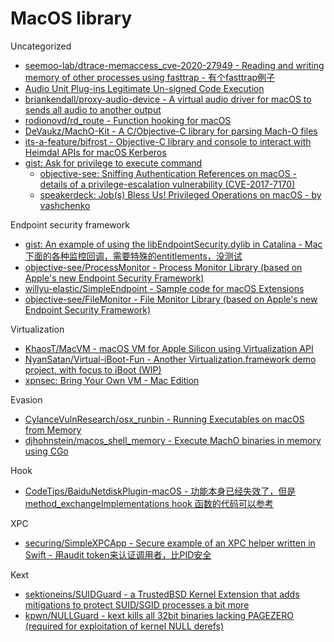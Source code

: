 # MacOS library

Uncategorized

* [seemoo-lab/dtrace-memaccess_cve-2020-27949 - Reading and writing memory of other processes using fasttrap - 有个fasttrap例子](https://github.com/seemoo-lab/dtrace-memaccess_cve-2020-27949)
* [Audio Unit Plug-ins Legitimate Un-signed Code Execution](https://posts.specterops.io/audio-unit-plug-ins-896d3434a882)
* [briankendall/proxy-audio-device - A virtual audio driver for macOS to sends all audio to another output](https://github.com/briankendall/proxy-audio-device)
* [rodionovd/rd_route - Function hooking for macOS](https://github.com/rodionovd/rd_route)
* [DeVaukz/MachO-Kit - A C/Objective-C library for parsing Mach-O files](https://github.com/DeVaukz/MachO-Kit)
* [its-a-feature/bifrost - Objective-C library and console to interact with Heimdal APIs for macOS Kerberos](https://github.com/its-a-feature/bifrost)
* [gist: Ask for privilege to execute command](https://gist.github.com/TomLiu/5811875)
  * [objective-see: Sniffing Authentication References on macOS - details of a privilege-escalation vulnerability (CVE-2017-7170)](https://objective-see.com/blog/blog_0x55.html)
  * [speakerdeck: Job(s) Bless Us! Privileged Operations on macOS - by vashchenko](https://speakerdeck.com/vashchenko/job-s-bless-us-privileged-operations-on-macos?slide=44)

Endpoint security framework

* [gist: An example of using the libEndpointSecurity.dylib in Catalina - Mac下面的各种监控回调，需要特殊的entitlements，没测试](https://gist.github.com/knightsc/4678757164b2c63a58856a1acb3dd17e)
* [objective-see/ProcessMonitor - Process Monitor Library (based on Apple's new Endpoint Security Framework)](https://github.com/objective-see/ProcessMonitor)
* [willyu-elastic/SimpleEndpoint - Sample code for macOS Extensions](https://github.com/willyu-elastic/SimpleEndpoint)
* [objective-see/FileMonitor - File Monitor Library (based on Apple's new Endpoint Security Framework)](https://github.com/objective-see/FileMonitor)

Virtualization

* [KhaosT/MacVM - macOS VM for Apple Silicon using Virtualization API](https://github.com/KhaosT/MacVM)
* [NyanSatan/Virtual-iBoot-Fun - Another Virtualization.framework demo project, with focus to iBoot (WIP)](https://github.com/NyanSatan/Virtual-iBoot-Fun)
* [xpnsec: Bring Your Own VM - Mac Edition](https://blog.xpnsec.com/bring-your-own-vm-mac-edition/)

Evasion

* [CylanceVulnResearch/osx_runbin - Running Executables on macOS from Memory](https://github.com/CylanceVulnResearch/osx_runbin)
* [djhohnstein/macos_shell_memory - Execute MachO binaries in memory using CGo](https://github.com/djhohnstein/macos_shell_memory)

Hook

* [CodeTips/BaiduNetdiskPlugin-macOS - 功能本身已经失效了，但是 method_exchangeImplementations hook 函数的代码可以参考](https://github.com/CodeTips/BaiduNetdiskPlugin-macOS)

XPC

* [securing/SimpleXPCApp - Secure example of an XPC helper written in Swift - 用audit token来认证调用者，比PID安全](https://github.com/securing/SimpleXPCApp)

Kext

* [sektioneins/SUIDGuard - a TrustedBSD Kernel Extension that adds mitigations to protect SUID/SGID processes a bit more](https://github.com/sektioneins/SUIDGuard)
* [kpwn/NULLGuard - kext kills all 32bit binaries lacking PAGEZERO (required for exploitation of kernel NULL derefs)](https://github.com/kpwn/NULLGuard)

